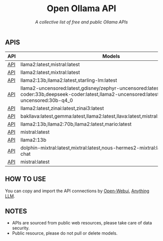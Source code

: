 <div align="center">
    <h1>Open Ollama API</h1>
    <i>A collective list of free and public Ollama APIs</i>
</div>

<br />

## APIS
API | Models | Country |
|---|---|---|
| [API](http://34.227.229.111:8081) | llama2:latest,mistral:latest | 🇺🇸 |
| [API](http://131.94.128.132:9001) | llama2:latest,mixtral:latest | 🇺🇸 |
| [API](http://82.157.143.130:7434) | llama2:13b,llama2:latest,starling-lm:latest | 🇨🇳 |
| [API](http://38.175.193.194:80) | llama2-uncensored:latest,gdisney/zephyr-uncensored:latest,deepseek-coder:33b,deepseek-coder:latest,llama2-uncensored:latest,wizard-vicuna-uncensored:30b-q4_0 | 🇺🇸 |
| [API](http://35.209.146.25:80) | llama2:latest,zinai:latest,zinai3:latest | 🇺🇸 |
| [API](http://34.133.223.69:80) | bakllava:latest,gemma:latest,llama2:latest,llava:latest,mistral:latest,zephyr:latest | 🇺🇸 |
| [API](http://217.133.1.90:80) | llama2:13b,llama2:70b,llama2:latest,mario:latest | 🇮🇹 |
| [API](http://123.231.9.147:8080) | mistral:latest | 🇱🇰 |
| [API](http://66.55.65.14:8080) | llama2:13b | 🇺🇸 |
| [API](http://36.66.109.246:8000) | dolphin-mixtral:latest,mixtral:latest,nous-hermes2-mixtral:latest,qwen:72b-chat | 🇮🇩 |
| [API](http://34.117.58.184:80) | mistral:latest | 🇺🇸 |


## HOW TO USE
You can copy and import the API connections by [Open-Webui](https://github.com/open-webui/open-webui), [Anything LLM](https://github.com/Mintplex-Labs/anything-llm).

## NOTES
- APIs are sourced from public web resources, please take care of data security.
- Public resource, please do not pull or delete models.
